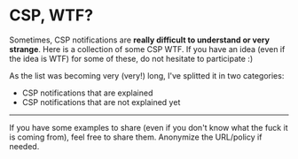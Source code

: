 # CSP, WTF?

Sometimes, CSP notifications are __really difficult to understand or very strange__. Here is a collection of some CSP WTF.
If you have an idea (even if the idea is WTF) for some of these, do not hesitate to participate :)

As the list was becoming very (very!) long, I've splitted it in two categories:

- CSP notifications that are explained
- CSP notifications that are not explained yet


---------------------------------------
If you have some examples to share (even if you don't know what the fuck it is coming from), feel free to share them. Anonymize the URL/policy if needed.
